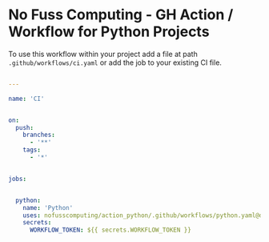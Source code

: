 # No Fuss Computing - GH Action / Workflow for Python Projects

To use this workflow within your project add a file at path `.github/workflows/ci.yaml` or add the job to your existing CI file.


``` yaml

---

name: 'CI'


on:
  push:
    branches:
      - '**'
    tags:
      - '*'


jobs:


  python:
    name: 'Python'
    uses: nofusscomputing/action_python/.github/workflows/python.yaml@development
    secrets:
      WORKFLOW_TOKEN: ${{ secrets.WORKFLOW_TOKEN }}

```
